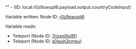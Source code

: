 "" - (ID: local.r0z9swupt6.payload.output.countryCodeInput)

Variable written:
Node ID: [r0z9swupt6](../nodes/r0z9swupt6.md)

Variable reads:
* Teleport (Node ID: [7nzxn0tx9f](../nodes/7nzxn0tx9f.md))
* Teleport (Node ID: [s0wuh3cmeu](../nodes/s0wuh3cmeu.md))
